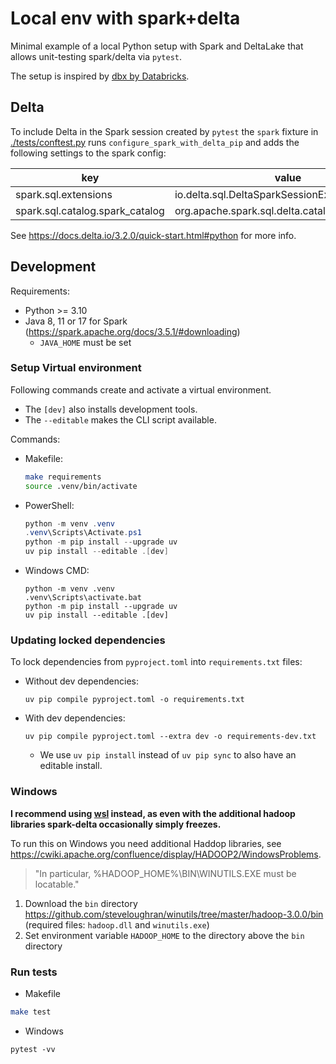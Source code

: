 # Local env with spark+delta

Minimal example of a local Python setup with Spark and DeltaLake that allows
unit-testing spark/delta via `pytest`.

The setup is inspired by [dbx by Databricks](https://github.com/databrickslabs/dbx).

## Delta

To include Delta in the Spark session created by `pytest` the `spark` fixture in
[./tests/conftest.py](./tests/conftest.py) runs `configure_spark_with_delta_pip` and adds the following settings to the spark config:

| key | value |
| - | - |
| spark.sql.extensions | io.delta.sql.DeltaSparkSessionExtension
| spark.sql.catalog.spark_catalog | org.apache.spark.sql.delta.catalog.DeltaCatalog

See https://docs.delta.io/3.2.0/quick-start.html#python for more info.


## Development

Requirements:
* Python >= 3.10
* Java 8, 11 or 17 for Spark (https://spark.apache.org/docs/3.5.1/#downloading)
  * `JAVA_HOME` must be set

### Setup Virtual environment

Following commands create and activate a virtual environment.
* The `[dev]` also installs development tools.
* The `--editable` makes the CLI script available.

Commands:
* Makefile:
    ```bash
    make requirements
    source .venv/bin/activate
    ```
* PowerShell:
    ```powershell
    python -m venv .venv
    .venv\Scripts\Activate.ps1
    python -m pip install --upgrade uv
    uv pip install --editable .[dev]
    ```
* Windows CMD:
    ```
    python -m venv .venv
    .venv\Scripts\activate.bat
    python -m pip install --upgrade uv
    uv pip install --editable .[dev]
    ```

### Updating locked dependencies

To lock dependencies from `pyproject.toml` into `requirements.txt` files:

* Without dev dependencies:
    ```
    uv pip compile pyproject.toml -o requirements.txt
    ```

* With dev dependencies:
    ```
    uv pip compile pyproject.toml --extra dev -o requirements-dev.txt
    ```
  * We use `uv pip install` instead of `uv pip sync` to also have an editable install.

### Windows

**I recommend using [wsl](https://learn.microsoft.com/en-us/windows/wsl/install) instead,
as even with the additional hadoop libraries spark-delta occasionally simply freezes.**

To run this on Windows you need additional Haddop libraries, see https://cwiki.apache.org/confluence/display/HADOOP2/WindowsProblems.

> "In particular, %HADOOP_HOME%\BIN\WINUTILS.EXE must be locatable."

1. Download the `bin` directory https://github.com/steveloughran/winutils/tree/master/hadoop-3.0.0/bin (required files: `hadoop.dll` and `winutils.exe`)
2. Set environment variable `HADOOP_HOME` to the directory above the `bin` directory

### Run tests

* Makefile
```bash
make test
```

* Windows
```
pytest -vv
```
